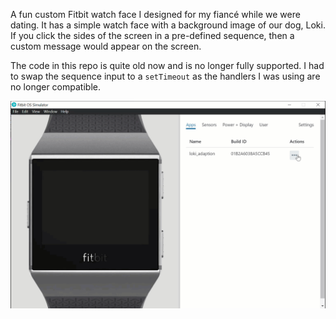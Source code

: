 A fun custom Fitbit watch face I designed for my fiancé while we were dating. It has a simple watch face with a background image of our dog, Loki. If you click the sides of the screen in a pre-defined sequence, then a custom message would appear on the screen.

The code in this repo is quite old now and is no longer fully supported. I had to swap the sequence input to a `setTimeout` as the handlers I was using are no longer compatible.

![](demo.gif)